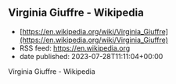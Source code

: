 ## Virginia Giuffre - Wikipedia
 - [https://en.wikipedia.org/wiki/Virginia_Giuffre](https://en.wikipedia.org/wiki/Virginia_Giuffre)
 - RSS feed: https://en.wikipedia.org
 - date published: 2023-07-28T11:11:04+00:00

Virginia Giuffre - Wikipedia

